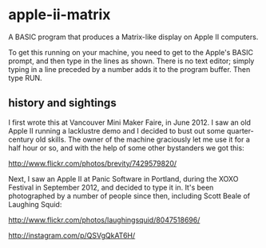 # apple-ii-matrix

A BASIC program that produces a Matrix-like display on Apple II computers.

To get this running on your machine, you need to get to the Apple's BASIC prompt, and then
type in the lines as shown. There is no text editor; simply typing in a line preceded by a number
adds it to the program buffer. Then type RUN.


## history and sightings

I first wrote this at Vancouver Mini Maker Faire, in June 2012. I saw an old Apple II running a lacklustre demo and I decided
to bust out some quarter-century old skills. The owner of the machine graciously let me use it for a half hour or so, and
with the help of some other bystanders we got this:

http://www.flickr.com/photos/brevity/7429579820/

Next, I saw an Apple II at Panic Software in Portland, during the XOXO Festival in September 2012, and decided to 
type it in. It's been photographed by a number of people since then, including Scott Beale of Laughing Squid:

http://www.flickr.com/photos/laughingsquid/8047518696/

http://instagram.com/p/QSVgQkAT6H/
